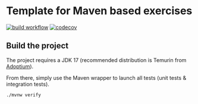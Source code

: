 # Template for Maven based exercises

[![build workflow](https://github.com/3dwin0710/uml_grapher/actions/workflows/build.yml/badge.svg)](https://github.com/lernejo/maven_starter_template/actions)
[![codecov](https://codecov.io/gh/3dwin0710/uml_grapher/branch/main/graph/badge.svg)](https://codecov.io/gh/3dwin0710/uml_grapher)

## Build the project

The project requires a JDK 17 (recommended distribution is Temurin from [Adoptium](https://adoptium.net/)).

From there, simply use the Maven wrapper to launch all tests (unit tests & integration tests).

`./mvnw verify`

